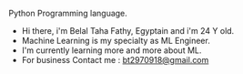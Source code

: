 Python Programming language.
- Hi there, i'm Belal Taha Fathy, Egyptain and i'm 24 Y old.
- Machine Learning is my specialty as ML Engineer.
- I'm currently learning more and more about ML.
- For business Contact me : bt2970918@gmail.com

